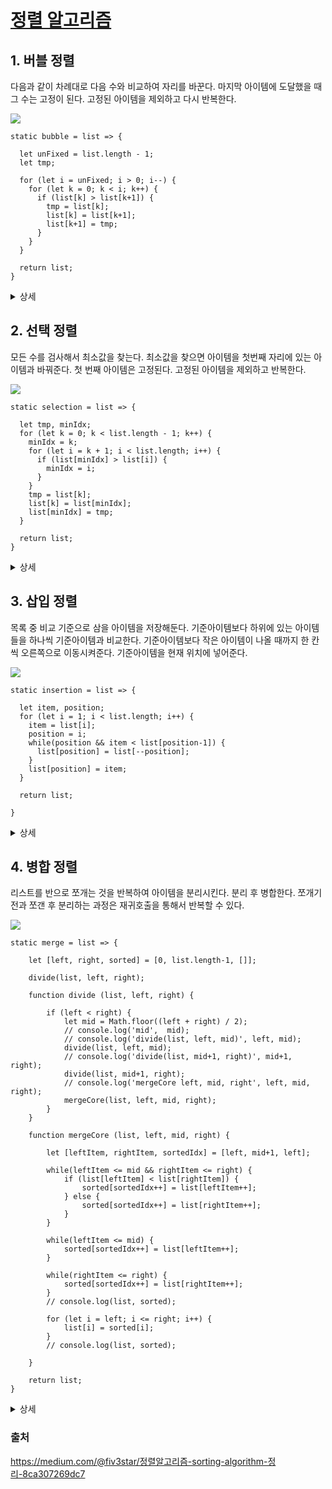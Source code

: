 # [정렬 알고리즘](https://www.acmicpc.net/step/9)

## 1. 버블 정렬
다음과 같이 차례대로 다음 수와 비교하여 자리를 바꾼다. 마지막 아이템에 도달했을 때 그 수는 고정이 된다. 고정된 아이템을 제외하고 다시 반복한다.

![](https://cdn-images-1.medium.com/max/800/1*ZQmdM7My9QIhvxj98hrweg.gif)

```
static bubble = list => {

  let unFixed = list.length - 1;
  let tmp;

  for (let i = unFixed; i > 0; i--) {
    for (let k = 0; k < i; k++) {
      if (list[k] > list[k+1]) {
        tmp = list[k];
        list[k] = list[k+1];
        list[k+1] = tmp;
      }
    }
  }

  return list;
}
```

<details>
<summary>상세</summary>
<p>

```
3 7 4 5 1
```

#### 1번째 loop
* `3` `7` 4 5 1 (3과 7 비교)  
▷ `3 7 4 5 1`  

* 3 `7` `4` 5 1 (7과 4 비교)  
▷ `3 4 7 5 1`  

* 3 4 `7` `5` 1 (7과 5 비교)  
▷ `3 4 5 7 1`  

* 3 4 5 `7` `1` (7과 1 비교)  
▷ `3 4 5 1 7`  

* 고정: `7`

#### 2번째 loop
* `3` `4` 5 1 (3과 4 비교)  
▷ `3 4 5 1 7`  

* 3 `4` `5` 1 (4과 5 비교)  
▷ `3 4 5 1 7`  

* 3 4 `5` `1` (5과 1 비교)  
▷ `3 4 1 5 7`  

* 고정: `5 7`

#### 3번째 loop
* `3` `4` 1 (3과 4 비교)  
▷ `3 4 1 5 7`  

* 3 `4` `1` (4과 1 비교)  
▷ `3 1 4 5 7`  

* 고정: `4 5 7`

#### 4번째 loop
* 3 1 (3과 1 비교)  
▷ `1 3 4 5 7`  

* 결과  
`1 3 4 5 7`

</p>
</details>



## 2. 선택 정렬
모든 수를 검사해서 최소값을 찾는다. 최소값을 찾으면 아이템을 첫번째 자리에 있는 아이템과 바꿔준다.
첫 번째 아이템은 고정된다. 고정된 아이템을 제외하고 반복한다.

![](https://cdn-images-1.medium.com/max/800/1*to7gYwi5_bkZhx-1kSB0Lg.gif)

```
static selection = list => {

  let tmp, minIdx;
  for (let k = 0; k < list.length - 1; k++) {
    minIdx = k;
    for (let i = k + 1; i < list.length; i++) {
      if (list[minIdx] > list[i]) {
        minIdx = i;
      }
    }
    tmp = list[k];
    list[k] = list[minIdx];
    list[minIdx] = tmp;
  }

  return list;
}
```

<details>
<summary>상세</summary>
<p>

```
3 7 4 5 1
```

#### 1번째 loop
* 3 7 4 5 `1` (최소값: 1)  
`1 7 4 5 3`  

* 고정: `1` 7 4 5 3

#### 2번째 loop
* 7 4 5 `3` (최소값: 3)  
`1 3 4 5 7`  

* 고정: `1 3` 4 5 7

#### 3번째 loop
* `4` 5 7 (최소값: 4)  
`1 3 4 5 7`  

* 고정: `1 3 4` 5 7

#### 4번째 loop
* `5` 7 (최소값: 5)  
`1 3 4 5 7`  

* 결과  
`1 3 4 5 7`

</p>
</details>

## 3. 삽입 정렬
목록 중 비교 기준으로 삼을 아이템을 저장해둔다. 기준아이템보다 하위에 있는 아이템들을 하나씩 기준아이템과 비교한다.
기준아이템보다 작은 아이템이 나올 때까지 한 칸씩 오른쪽으로 이동시켜준다. 기준아이템을 현재 위치에 넣어준다.

![](https://cdn-images-1.medium.com/max/800/1*IK3Q4NBRLthllMINV3OxpQ.gif)

```
static insertion = list => {

  let item, position;
  for (let i = 1; i < list.length; i++) {
    item = list[i];
    position = i;
    while(position && item < list[position-1]) {
      list[position] = list[--position];
    }
    list[position] = item;
  }

  return list;

}
```

<details>
<summary>상세</summary>
<p>

```
3 7 4 5 1
```

#### 1번째 loop
기준 아이템: 3 `7` 4 5 1 


* 3과 `7` 비교  
▷ `3 _ 4 5 1`  
(변동사항이 없기 때문에 현재 위치에 `7`을 넣어준다.)  

* 결과  
`3 7 4 5 1`

#### 2번째 loop
기준 아이템: 3 7 `4` 5 1  

* 7와 `4` 비교  
▷ `3 _ 7 5 1`  

* 3과 `4` 비교    
▷ `3 _ 7 5 1`  
(변동사항이 없기 때문에 현재 위치에 `4`을 넣어준다.)

* 결과  
`3 4 7 5 1`

#### 3번째 loop
기준 아이템: 3 4 7 `5` 1  

* 7과 `5` 비교  
▷ `3 4 _ 7 1`  

* 4와 `5` 비교  
▷ `3 4 _ 7 1`  
(변동사항이 없기 때문에 현재 위치에 `5`을 넣어준다.)  

* 결과  
`3 4 5 7 1`

#### 4번째 loop
기준 아이템: 3 4 5 7 `1`  

* 7과 `1` 비교  
▷ `3 4 5 _ 7`  

* 5와 `1` 비교  
▷ `3 4 _ 5 7`  

* 4와 `1` 비교  
▷ `3 _ 4 5 7`  

* 3와 `1` 비교   
▷ `_ 3 4 5 7`  
(더 이상 비교할 아이템 없기 때문에 현재 위치에 `1`을 넣어준다.)

* 결과  
`1 3 4 5 7`

</p>
</details>

## 4. 병합 정렬
리스트를 반으로 쪼개는 것을 반복하여 아이템을 분리시킨다. 분리 후 병합한다.
쪼개기 전과 쪼갠 후 분리하는 과정은 재귀호출을 통해서 반복할 수 있다.  

![](https://gmlwjd9405.github.io/images/algorithm-merge-sort/merge-sort-concepts.png)  

```
static merge = list => {

    let [left, right, sorted] = [0, list.length-1, []];

    divide(list, left, right);

    function divide (list, left, right) {

        if (left < right) {
            let mid = Math.floor((left + right) / 2);
            // console.log('mid',  mid);
            // console.log('divide(list, left, mid)', left, mid);
            divide(list, left, mid);
            // console.log('divide(list, mid+1, right)', mid+1, right);
            divide(list, mid+1, right);
            // console.log('mergeCore left, mid, right', left, mid, right);
            mergeCore(list, left, mid, right);
        }
    }

    function mergeCore (list, left, mid, right) {

        let [leftItem, rightItem, sortedIdx] = [left, mid+1, left];

        while(leftItem <= mid && rightItem <= right) {
            if (list[leftItem] < list[rightItem]) {
                sorted[sortedIdx++] = list[leftItem++];
            } else {
                sorted[sortedIdx++] = list[rightItem++];
            }
        }

        while(leftItem <= mid) {
            sorted[sortedIdx++] = list[leftItem++];
        }

        while(rightItem <= right) {
            sorted[sortedIdx++] = list[rightItem++];
        }
        // console.log(list, sorted);

        for (let i = left; i <= right; i++) {
            list[i] = sorted[i];
        }
        // console.log(list, sorted);

    }

    return list;
}
```

<details>
<summary>상세</summary>
<p>

![](https://gmlwjd9405.github.io/images/algorithm-merge-sort/merge-sort-ccode.png)

</p>
</details>

### 출처  
https://medium.com/@fiv3star/정렬알고리즘-sorting-algorithm-정리-8ca307269dc7
